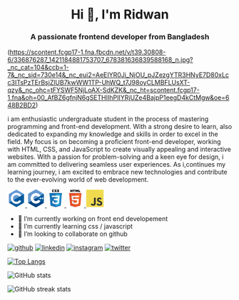 <h1 align="center">Hi 👋, I'm Ridwan</h1>
<h3 align="center">A passionate frontend developer from Bangladesh</h3>

(https://scontent.fcgp17-1.fna.fbcdn.net/v/t39.30808-6/336876287_1421184881753707_678381636839588168_n.jpg?_nc_cat=104&ccb=1-7&_nc_sid=730e14&_nc_eui2=AeEIYR0Ji_NjOU_pJZezgYTR3HNyE7D80xLcc3ITsPzTErBsjZlUB7kwWW1TP-UhWQ_t7J98oyCLMBFLUsXT-qzy&_nc_ohc=tFYSWF5NjLoAX-SdKZK&_nc_ht=scontent.fcgp17-1.fna&oh=00_AfBZ6gfnjN6gSETHIIhPIIYRjUZe4BajpP1eegD4kCtMgw&oe=648B2BD2)

i am enthusiastic undergraduate student in the process of mastering programming and front-end development. With a strong desire to learn, also dedicated to expanding my knowledge and skills in order to excel in the field. My focus is on becoming a proficient front-end developer, working with HTML, CSS, and JavaScript to create visually appealing and interactive websites. With a passion for problem-solving and a keen eye for design, i am committed to delivering seamless user experiences. As i,continues my learning journey, i am excited to embrace new technologies and contribute to the ever-evolving world of web development.

<p align="left"> <a href="https://www.cprogramming.com/" target="_blank" rel="noreferrer"> <img src="https://raw.githubusercontent.com/devicons/devicon/master/icons/c/c-original.svg" alt="c" width="40" height="40"/> </a> <a href="https://www.w3schools.com/cpp/" target="_blank" rel="noreferrer"> <img src="https://raw.githubusercontent.com/devicons/devicon/master/icons/cplusplus/cplusplus-original.svg" alt="cplusplus" width="40" height="40"/> </a> <a href="https://www.w3schools.com/css/" target="_blank" rel="noreferrer"> <img src="https://raw.githubusercontent.com/devicons/devicon/master/icons/css3/css3-original-wordmark.svg" alt="css3" width="40" height="40"/> </a> <a href="https://www.w3.org/html/" target="_blank" rel="noreferrer"> <img src="https://raw.githubusercontent.com/devicons/devicon/master/icons/html5/html5-original-wordmark.svg" alt="html5" width="40" height="40"/> </a> <a href="https://developer.mozilla.org/en-US/docs/Web/JavaScript" target="_blank" rel="noreferrer"> <img src="https://raw.githubusercontent.com/devicons/devicon/master/icons/javascript/javascript-original.svg" alt="javascript" width="40" height="40"/> </a> </p>

- 🔭 I’m currently working on front end developement 
- 🌱 I’m currently learning css / javascript 
- 👯 I’m looking to collaborate on github 


[<img src='https://cdn.jsdelivr.net/npm/simple-icons@3.0.1/icons/github.svg' alt='github' height='40'>](https://github.com/RidwanSupon)  [<img src='https://cdn.jsdelivr.net/npm/simple-icons@3.0.1/icons/linkedin.svg' alt='linkedin' height='40'>](https://www.linkedin.com/in/md-ridwanur-r-mazumder-4a8298155/)  [<img src='https://cdn.jsdelivr.net/npm/simple-icons@3.0.1/icons/instagram.svg' alt='instagram' height='40'>](https://www.instagram.com/ridwan_supon/)  [<img src='https://cdn.jsdelivr.net/npm/simple-icons@3.0.1/icons/twitter.svg' alt='twitter' height='40'>](https://twitter.com/MdRidwanur14044)  

[![Top Langs](https://github-readme-stats.vercel.app/api/top-langs/?username=RidwanSupon)](https://github.com/anuraghazra/github-readme-stats)

![GitHub stats](https://github-readme-stats.vercel.app/api?username=RidwanSupon&show_icons=true)  

![GitHub streak stats](https://streak-stats.demolab.com/?user=RidwanSupon)  

